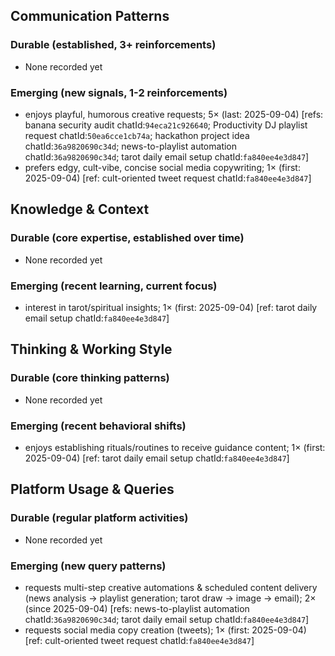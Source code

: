 ## Communication Patterns
### Durable (established, 3+ reinforcements)
- None recorded yet

### Emerging (new signals, 1-2 reinforcements)
- enjoys playful, humorous creative requests; 5× (last: 2025-09-04) [refs: banana security audit chatId:`94eca21c926640`; Productivity DJ playlist request chatId:`50ea6cce1cb74a`; hackathon project idea chatId:`36a9820690c34d`; news-to-playlist automation chatId:`36a9820690c34d`; tarot daily email setup chatId:`fa840ee4e3d847`]
- prefers edgy, cult-vibe, concise social media copywriting; 1× (first: 2025-09-04) [ref: cult-oriented tweet request chatId:`fa840ee4e3d847`]

## Knowledge & Context
### Durable (core expertise, established over time)
- None recorded yet

### Emerging (recent learning, current focus)
- interest in tarot/spiritual insights; 1× (first: 2025-09-04) [ref: tarot daily email setup chatId:`fa840ee4e3d847`]

## Thinking & Working Style
### Durable (core thinking patterns)
- None recorded yet

### Emerging (recent behavioral shifts)
- enjoys establishing rituals/routines to receive guidance content; 1× (first: 2025-09-04) [ref: tarot daily email setup chatId:`fa840ee4e3d847`]

## Platform Usage & Queries
### Durable (regular platform activities)
- None recorded yet

### Emerging (new query patterns)
- requests multi-step creative automations & scheduled content delivery (news analysis → playlist generation; tarot draw → image → email); 2× (since 2025-09-04) [refs: news-to-playlist automation chatId:`36a9820690c34d`; tarot daily email setup chatId:`fa840ee4e3d847`]
- requests social media copy creation (tweets); 1× (first: 2025-09-04) [ref: cult-oriented tweet request chatId:`fa840ee4e3d847`]